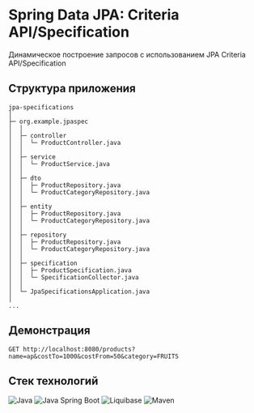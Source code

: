 # Spring Data JPA: Criteria API/Specification
Динамическое построение запросов с использованием JPA Criteria API/Specification
## Структура приложения
```
jpa-specifications
│
├─ org.example.jpaspec
│  │
│  ├─ controller
│  │  └─ ProductController.java
│  │
│  ├─ service
│  │  └─ ProductService.java
│  │
│  ├─ dto
│  │  ├─ ProductRepository.java
│  │  └─ ProductCategoryRepository.java
│  │      
│  ├─ entity
│  │  ├─ ProductRepository.java
│  │  └─ ProductCategoryRepository.java
│  │
│  ├─ repository
│  │  ├─ ProductRepository.java
│  │  └─ ProductCategoryRepository.java
│  │
│  ├─ specification
│  │  ├─ ProductSpecification.java
│  │  └─ SpecificationCollector.java
│  │
│  └─ JpaSpecificationsApplication.java
│
...
```
## Демонстрация
```
GET http://localhost:8080/products?name=ap&costTo=1000&costFrom=50&category=FRUITS
```
## Стек технологий
![Java](https://badgen.net/badge/Java/17+/orange)
![Java Spring Boot](https://badgen.net/badge/Spring%20Boot/3.4.7/green)
![Liquibase](https://badgen.net/badge/Liquibase/4.29.2/purple)
![Maven](https://badgen.net/badge/build/Maven)